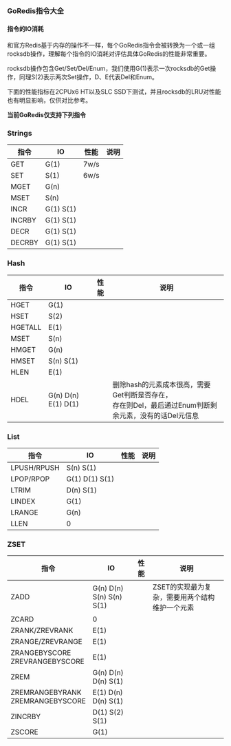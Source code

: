 ### GoRedis指令大全

#### 指令的IO消耗

和官方Redis基于内存的操作不一样，每个GoRedis指令会被转换为一个或一组rocksdb操作，理解每个指令的IO消耗对评估具体GoRedis的性能非常重要。

rocksdb操作包含Get/Set/Del/Enum，我们使用G(1)表示一次rocksdb的Get操作，同理S(2)表示两次Set操作，D、E代表Del和Enum。

下面的性能指标在2CPUx6 HT以及SLC SSD下测试，并且rocksdb的LRU对性能也有明显影响，仅供对比参考。

**当前GoRedis仅支持下列指令**

### Strings

指令 | IO | 性能 | 说明
---- | ---- | ---- | ----
GET | G(1) | 7w/s |
SET | S(1) | 6w/s | 
MGET | G(n) | | 
MSET | S(n) | | 
INCR | G(1) S(1) | | 
INCRBY | G(1) S(1) | | 
DECR | G(1) S(1) | | 
DECRBY | G(1) S(1) | | 

### Hash
指令 | IO | 性能 | 说明
---- | ---- | ---- | ----
HGET | G(1) |  |
HSET | S(2) |  | 
HGETALL | E(1) | | 
MSET | S(n) | | 
HMGET | G(n) | | 
HMSET | S(n) S(1) | | 
HLEN | E(1) | | 
HDEL | G(n) D(n) E(1) D(1) | | 删除hash的元素成本很高，需要Get判断是否存在，<br/>存在则Del，最后通过Enum判断剩余元素，没有的话Del元信息

### List
指令 | IO | 性能 | 说明
---- | ---- | ---- | ----
LPUSH/RPUSH | S(n) S(1) |  |
LPOP/RPOP | G(1) D(1) S(1) |  | 
LTRIM | D(n) S(1) | | 
LINDEX | G(1) | | 
LRANGE | G(n) | | 
LLEN | 0 | | 

### ZSET
指令 | IO | 性能 | 说明
---- | ---- | ---- | ----
ZADD | G(n) D(n) S(n) S(n) S(1) |  | ZSET的实现最为复杂，需要用两个结构维护一个元素
ZCARD | 0 |  | 
ZRANK/ZREVRANK | E(1) | | 
ZRANGE/ZREVRANGE | E(1) | | 
ZRANGEBYSCORE<br/>ZREVRANGEBYSCORE | E(1) | | 
ZREM | G(n) D(n) D(n) S(1) |  | 
ZREMRANGEBYRANK<br/>ZREMRANGEBYSCORE | E(1) D(n) D(n) S(1) |  | 
ZINCRBY | D(1) S(2) S(1) |  | 
ZSCORE | G(1) |  | 









